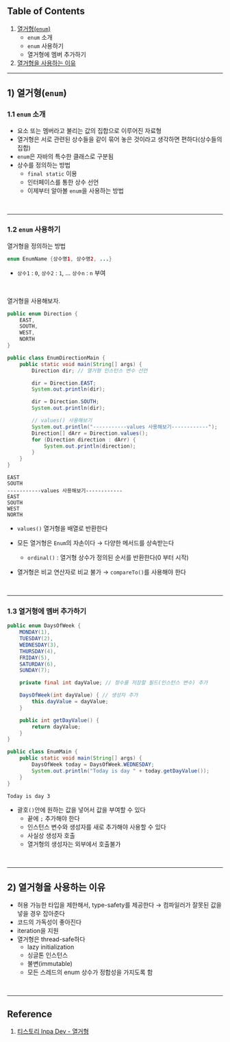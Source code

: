 ## Table of Contents

1. [열거형(`enum`)](https://github.com/seungki1011/Data-Engineering/tree/main/java/(020)%20Enum#1-%EC%97%B4%EA%B1%B0%ED%98%95enum)
   * `enum` 소개
   * `enum` 사용하기
   * 열거형에 멤버 추가하기
2. [열거형을 사용하는 이유](https://github.com/seungki1011/Data-Engineering/tree/main/java/(020)%20Enum#2-%EC%97%B4%EA%B1%B0%ED%98%95%EC%9D%84-%EC%82%AC%EC%9A%A9%ED%95%98%EB%8A%94-%EC%9D%B4%EC%9C%A0)

---

## 1) 열거형(`enum`)

### 1.1 `enum` 소개

* 요소 또는 멤버라고 불리는 값의 집합으로 이루어진 자료형
* 열거형은 서로 관련된 상수들을 같이 묶어 놓은 것이라고 생각하면 편하다(상수들의 집합)
* `enum`은 자바의 특수한 클래스로 구분됨
* 상수를 정의하는 방법
  * `final static` 이용
  * 인터페이스를 통한 상수 선언
  * 이제부터 알아볼 `enum`을 사용하는 방법

<br>

---

### 1.2 `enum` 사용하기

열거형을 정의하는 방법

```java
enum EnumName {상수명1, 상수명2, ...}
```

* `상수1` : `0`, `상수2` : `1`, ... `상수n` : `n` 부여

<br>

열거형을 사용해보자.

```java
public enum Direction {
    EAST,
    SOUTH,
    WEST,
    NORTH
}
```

```java
public class EnumDirectionMain {
    public static void main(String[] args) {
        Direction dir; // 열거형 인스턴스 변수 선언

        dir = Direction.EAST;
        System.out.println(dir);

        dir = Direction.SOUTH;
        System.out.println(dir);

        // values() 사용해보기
        System.out.println("-----------values 사용해보기------------");
        Direction[] dArr = Direction.values();
        for (Direction direction : dArr) {
            System.out.println(direction);
        }
    }
}
```

```
EAST
SOUTH
-----------values 사용해보기------------
EAST
SOUTH
WEST
NORTH
```

* `values()` 열거형을 배열로 반환한다



* 모든 열거형은 `Enum`의 자손이다 → 다양한 메서드를 상속받는다
  * `ordinal()` : 열거형 상수가 정의된 순서를 반환한다(0 부터 시작)



* 열거형은 비교 연산자로 비교 불가 → `compareTo()`를 사용해야 한다

<br>

---

### 1.3 열거형에 멤버 추가하기

```java
public enum DaysOfWeek {
    MONDAY(1),
    TUESDAY(2),
    WEDNESDAY(3),
    THURSDAY(4),
    FRIDAY(5),
    SATURDAY(6),
    SUNDAY(7);

    private final int dayValue; // 정수를 저장할 필드(인스턴스 변수) 추가

    DaysOfWeek(int dayValue) { // 생성자 추가
        this.dayValue = dayValue;
    }

    public int getDayValue() {
        return dayValue;
    }
}
```

```java
public class EnumMain {
    public static void main(String[] args) {
        DaysOfWeek today = DaysOfWeek.WEDNESDAY;
        System.out.println("Today is day " + today.getDayValue());
    }
}
```

```
Today is day 3
```

* 괄호`()`안에 원하는 값을 넣어서 값을 부여할 수 있다
  * 끝에 `;` 추가해야 한다
  * 인스턴스 변수와 생성자를 새로 추가해야 사용할 수 있다
  * 사실상 생성자 호출
  * 열거형의 생성자는 외부에서 호출불가

<br>

---

## 2) 열거형을 사용하는 이유

* 허용 가능한 타입을 제한해서, type-safety를 제공한다 → 컴파일러가 잘못된 값을 넣을 경우 잡아준다
* 코드의 가독성이 좋아진다
* iteration을 지원
* 열거형은 thread-safe하다
  * lazy initialization
  * 싱글톤 인스턴스
  * 불변(immutable)
  * 모든 스레드의 enum 상수가 정합성을 가지도록 함

<br>

---

## Reference

1. [티스토리 Inpa Dev - 열거형](https://inpa.tistory.com/entry/JAVA-%E2%98%95-%EC%97%B4%EA%B1%B0%ED%98%95Enum-%ED%83%80%EC%9E%85-%EB%AC%B8%EB%B2%95-%ED%99%9C%EC%9A%A9-%EC%A0%95%EB%A6%AC#enum_%EC%97%B4%EA%B1%B0_%ED%83%80%EC%9E%85)

